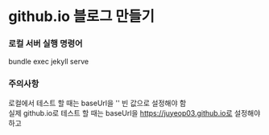 # github.io 블로그 만들기

### 로컬 서버 실행 명령어
bundle exec jekyll serve

### 주의사항
로컬에서 테스트 할 때는 baseUrl을 '' 빈 값으로 설정해야 함  
실제 github.io로 테스트 할 때는 baseUrl을 https://juyeop03.github.io로 설정해야 하고
